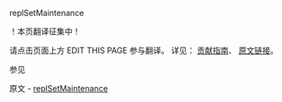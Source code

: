  replSetMaintenance

 ！本页翻译征集中！

请点击页面上方 EDIT THIS PAGE 参与翻译。
详见：
[贡献指南]( https://github.com/whaleal/MongoDB-Manual-zh/blob/master/CONTRIBUTING.md )、
[原文链接](  https://docs.mongodb.com/manual/reference/command/replSetMaintenance/  )。

 参见

原文 - [replSetMaintenance]( https://docs.mongodb.com/manual/reference/command/replSetMaintenance/ )

